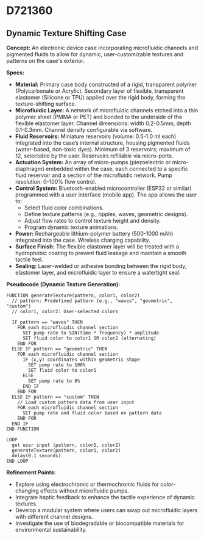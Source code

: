 # D721360

## Dynamic Texture Shifting Case

**Concept:** An electronic device case incorporating microfluidic channels and pigmented fluids to allow for dynamic, user-customizable textures and patterns on the case's exterior.

**Specs:**

*   **Material:** Primary case body constructed of a rigid, transparent polymer (Polycarbonate or Acrylic). Secondary layer of flexible, transparent elastomer (Silicone or TPU) applied over the rigid body, forming the texture-shifting surface.
*   **Microfluidic Layer:** A network of microfluidic channels etched into a thin polymer sheet (PMMA or PET) and bonded to the underside of the flexible elastomer layer. Channel dimensions: width 0.2-0.5mm, depth 0.1-0.3mm. Channel density configurable via software.
*   **Fluid Reservoirs:** Miniature reservoirs (volume: 0.5-1.0 ml each) integrated into the case’s internal structure, housing pigmented fluids (water-based, non-toxic dyes).  Minimum of 3 reservoirs; maximum of 12, selectable by the user. Reservoirs refillable via micro-ports.
*   **Actuation System:** An array of micro-pumps (piezoelectric or micro-diaphragm) embedded within the case, each connected to a specific fluid reservoir and a section of the microfluidic network.  Pump resolution: 0-100% flow control.
*   **Control System:** Bluetooth-enabled microcontroller (ESP32 or similar) programmed with a user interface (mobile app). The app allows the user to:
    *   Select fluid color combinations.
    *   Define texture patterns (e.g., ripples, waves, geometric designs).
    *   Adjust flow rates to control texture height and density.
    *   Program dynamic texture animations.
*   **Power:** Rechargeable lithium-polymer battery (500-1000 mAh) integrated into the case. Wireless charging capability.
*   **Surface Finish:** The flexible elastomer layer will be treated with a hydrophobic coating to prevent fluid leakage and maintain a smooth tactile feel.
*   **Sealing:** Laser-welded or adhesive bonding between the rigid body, elastomer layer, and microfluidic layer to ensure a watertight seal.

**Pseudocode (Dynamic Texture Generation):**

```
FUNCTION generateTexture(pattern, color1, color2)
  // pattern: Predefined pattern (e.g., "waves", "geometric", "custom")
  // color1, color2: User-selected colors

  IF pattern == "waves" THEN
    FOR each microfluidic channel section
      SET pump rate to SIN(time * frequency) * amplitude
      SET fluid color to color1 OR color2 (alternating)
    END FOR
  ELSE IF pattern == "geometric" THEN
    FOR each microfluidic channel section
      IF (x,y) coordinates within geometric shape
        SET pump rate to 100%
        SET fluid color to color1
      ELSE
        SET pump rate to 0%
      END IF
    END FOR
  ELSE IF pattern == "custom" THEN
    // Load custom pattern data from user input
    FOR each microfluidic channel section
      SET pump rate and fluid color based on pattern data
    END FOR
  END IF
END FUNCTION

LOOP
  get user input (pattern, color1, color2)
  generateTexture(pattern, color1, color2)
  delay(0.1 seconds)
END LOOP
```

**Refinement Points:**

*   Explore using electrochromic or thermochromic fluids for color-changing effects without microfluidic pumps.
*   Integrate haptic feedback to enhance the tactile experience of dynamic textures.
*   Develop a modular system where users can swap out microfluidic layers with different channel designs.
*   Investigate the use of biodegradable or biocompatible materials for environmental sustainability.